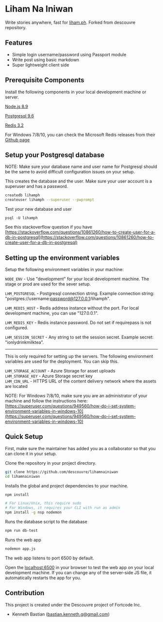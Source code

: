 # Liham Na Iniwan
Write stories anywhere, fast for [liham.ph](http://liham.ph). Forked from descouvre repository.

## Features

- Simple login username/password using Passport module
- Write post using basic markdown
- Super lightweight client side

## Prerequisite Components

Install the following components in your local development machine or server.

[Node.js 8.9](https://nodejs.org/en/download)

[Postgresql 9.6](https://www.postgresql.org/download/)

[Redis 3.2](https://redis.io/download)

For Windows 7/8/10, you can check the Microsoft Redis releases from their [Github page](https://github.com/MicrosoftArchive/redis/releases)

## Setup your Postgresql database

NOTE: Make sure your database name and user name for Postgresql should be the same to avoid difficult configuration issues on your setup.

This creates the database and the user. Make sure your user account is a superuser and has a password.

```bash
createdb lihamph
createuser lihamph --superuser --pwprompt
```

Test your new database and user
```
psql -U lihamph
```

See this stackoverflow question if you have  [https://stackoverflow.com/questions/10861260/how-to-create-user-for-a-db-in-postgresql](https://stackoverflow.com/questions/10861260/how-to-create-user-for-a-db-in-postgresql)

## Setting up the environment variables

Setup the following environment variables in your machine:

`NODE_ENV` - Use "development" for your local development machine. The stage or prod are used for the sever setup.

`LHM_POSTGRESQL` - Postgresql connection string. Example connection string: "postgres://username:password@127.0.0.1/lihamph".

`LHM_REDIS_HOST` - Redis address instance without the port. For local development machine, you can use "127.0.0.1".

`LHM_REDIS_KEY` - Redis instance password. Do not set if requirepass is not configured.

`LHM_SESSION_SECRET` - Any string to set the session secret. Example secret: "ionlydrinkmilktea".

------
This is only required for setting up the servers. The following environment variables are used for the deployment. You can skip this.

`LHM_STORAGE_ACCOUNT` - Azure Storage for asset uploads  
`LHM_STORAGE_KEY` - Azure Storage secret key  
`LHM_CDN_URL` - HTTPS URL of the content delivery network where the assets are located

NOTE: For Windows 7/8/10, make sure you are an administrator of your machine and follow the instructions here: [https://superuser.com/questions/949560/how-do-i-set-system-environment-variables-in-windows-10](https://superuser.com/questions/949560/how-do-i-set-system-environment-variables-in-windows-10)

## Quick Setup

First, make sure the maintainer has added you as a collaborator so that you can clone it in your setup. 

Clone the repository in your project directory.
```bash
git clone https://github.com/descouvre/lihamnainiwan
cd lihamnainiwan
```

Installs the global and project dependencies to your machine.
```bash
npm install

# For Linux/Unix, this require sudo
# For Windows, it requires your CLI with run as admin
npm install -g nsp nodemon 
```

Runs the database script to the database
```bash
npm run db-test
```

Runs the web app
```bash
nodemon app.js
```

The web app listens to port 6500 by default.

Open the [localhost:6500](http://localhost:6500) in your browser to test the web app on your local development machine. If you can change any of the server-side JS file, it automatically restarts the app for you.

## Contribution

This project is created under the Descouvre project of Fortcode Inc.
- Kenneth Bastian (bastian.kenneth.g@gmail.com)
